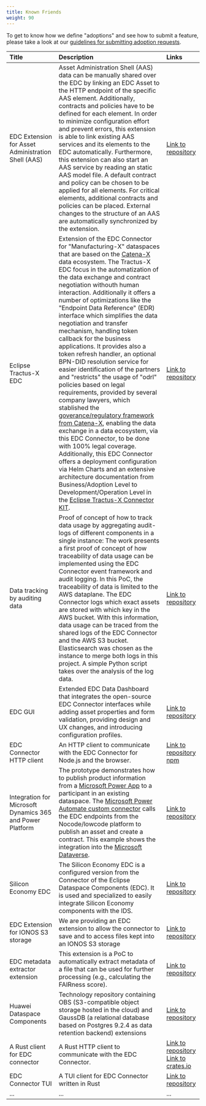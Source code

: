 ```yaml
---
title: Known Friends
weight: 90
---
```


To get to know how we define "adoptions" and see how to submit a feature, please take a look at our
[guidelines for submitting adoption requests](adoption.md).

| Title                                                     | Description                                                                                                                                                                                                                                                                                                                                                                                                                                                                                                                                                                                                                                                                                                                                 | Links                                                                                                                                                |
|:----------------------------------------------------------|:--------------------------------------------------------------------------------------------------------------------------------------------------------------------------------------------------------------------------------------------------------------------------------------------------------------------------------------------------------------------------------------------------------------------------------------------------------------------------------------------------------------------------------------------------------------------------------------------------------------------------------------------------------------------------------------------------------------------------------------------|:-----------------------------------------------------------------------------------------------------------------------------------------------------|
| EDC Extension for Asset Administration Shell (AAS)        | Asset Administration Shell (AAS) data can be manually shared over the EDC by linking an EDC Asset to the HTTP endpoint of the specific AAS element. Additionally, contracts and policies have to be defined for each element. In order to minimize configuration effort and prevent errors, this extension is able to link existing AAS services and its elements to the EDC automatically. Furthermore, this extension can also start an AAS service by reading an static AAS model file. A default contract and policy can be chosen to be applied for all elements. For critical elements, additional contracts and policies can be placed. External changes to the structure of an AAS are automatically synchronized by the extension. | [Link to repository](https://github.com/FraunhoferIOSB/EDC-Extension-for-AAS)                                                                        |
| Eclipse Tractus-X EDC | Extension of the EDC Connector for "Manufacturing-X" dataspaces that are based on the [Catena-X](https://catena-x.net/) data ecosystem. The Tractus-X EDC focus in the automatization of the data exchange and contract negotiation withouth human interaction. Additionally it offers a number of optimizations like the "Endpoint Data Reference" (EDR) interface which simplifies the data negotiation and transfer mechanism, handling token callback for the business applications. It provides also a token refresh handler, an optional BPN-DID resolution service for easier identification of the partners and "restricts" the usage of "odrl" policies based on legal requirements, provided by several company lawyers, which stablished the [goverance/regulatory framework from Catena-X](https://catenax-ev.github.io/docs/regulatory-framework/governance-framework), enabling the data exchange in a data ecosystem, via this EDC Connector, to be done with 100% legal coverage. Additionally, this EDC Connector offers a deployment configuration via Helm Charts and an extensive architecture documentation from Business/Adoption Level to Development/Operation Level in the [Eclipse Tractus-X Connector KIT](https://eclipse-tractusx.github.io/docs-kits/kits/Connector%20Kit/Adoption%20View/connector_kit_adoption_view/). | [Link to repository](https://github.com/eclipse-tractusx/tractusx-edc) |
| Data tracking by auditing data                            | Proof of concept of how to track data usage by aggregating audit-logs of different components in a single instance: The work presents a first proof of concept of how traceability of data usage can be implemented using the EDC Connector event framework and audit logging. In this PoC, the traceability of data is limited to the AWS dataplane. The EDC Connector logs which exact assets are stored with which key in the AWS bucket. With this information, data usage can be traced from the shared logs of the EDC Connector and the AWS S3 bucket. Elasticsearch was chosen as the instance to merge both logs in this project. A simple Python script takes over the analysis of the log data.                                  | [Link to repository](https://github.com/FraunhoferISST/edc-data-tracebility-app)                                                                     |
| EDC GUI                                                   | Extended EDC Data Dashboard that integrates the open-source EDC Connector interfaces while adding asset properties and form validation, providing design and UX changes, and introducing configuration profiles.                                                                                                                                                                                                                                                                                                                                                                                                                                                                                                                            | [Link to repository](https://github.com/sovity/edc-ui)                                                                                               |
| EDC Connector HTTP client                                 | An HTTP client to communicate with the EDC Connector for Node.js and the browser.                                                                                                                                                                                                                                                                                                                                                                                                                                                                                                                                                                                                                                                           | [Link to repository](https://github.com/Think-iT-Labs/edc-connector-client) [npm](https://www.npmjs.com/package/@think-it-labs/edc-connector-client) |
| Integration for Microsoft Dynamics 365 and Power Platform | The prototype demonstrates how to publish product information from a [Microsoft Power App](https://learn.microsoft.com/en-us/power-apps/powerapps-overview) to a participant in an existing dataspace. The [Microsoft Power Automate custom connector](https://learn.microsoft.com/en-us/connectors/custom-connectors/define-blank) calls the EDC endpoints from the Nocode/lowcode platform to publish an asset and create a contract. This example shows the integration into the [Microsoft Dataverse](https://learn.microsoft.com/en-us/power-apps/maker/data-platform/data-platform-intro).                                                                                                                                            | [Link to repository](https://github.com/edc-oneweek/MinimumViableDataspace/blob/2c20b19b2a70b0631818a25112d04e9cc9fad414/dataverse/README.md)        |
| Silicon Economy EDC                                       | The Silicon Economy EDC is a configured version from the Connector of the Eclipse Dataspace Components (EDC). It is used and specialized to easily integrate Silicon Economy components with the IDS.                                                                                                                                                                                                                                                                                                                                                                                                                                                                                                                                       | [Link to repository](https://git.openlogisticsfoundation.org/silicon-economy/base/ids/silicon-economy-edc)                                           |
| EDC Extension for IONOS S3 storage                        | We are providing an EDC extension to allow the connector to save and to access files kept into an IONOS S3 storage                                                                                                                                                                                                                                                                                                                                                                                                                                                                                                                                                                                                                          | [Link to repository](https://github.com/ionos-cloud/edc-ionos-s3)                                                                                    |
| EDC metadata extractor extension                          | This extension is a PoC to automatically extract metadata of a file that can be used for further processing (e.g., calculating the FAIRness score).                                                                                                                                                                                                                                                                                                                                                                                                                                                                                                                                                                                         | [Link to repository](https://gitlab.fit.fraunhofer.de/ameerali.khan/edc-metadata-extractor-extension)                                                |
| Huawei Dataspace Components                               | Technology repository containing OBS (S3-compatible object storage hosted in the cloud) and GaussDB (a relational database based on Postgres 9.2.4 as data retention backend) extensions                                                                                                                                                                                                                                                                                                                                                                                                                                                                                                                                                    | [Link to repository](https://github.com/eclipse-edc/Technology-HuaweiCloud)                                                                          |
| A Rust client for EDC connector                           | A Rust HTTP client to communicate with the EDC Connector.                                                                                                                                                                                                                                                                                                                                                                                                                                                                                                                                                                                                                                                                                   | [Link to repository](https://github.com/dataspace-rs/edc-rs) [Link to crates.io](https://crates.io/crates/edc-connector-client)                      |
| EDC Connector TUI                                         | A TUI client for EDC Connector written in Rust                                                                                                                                                                                                                                                                                                                                                                                                                                                                                                                                                                                                                                                                                              | [Link to repository](https://github.com/dataspace-rs/edc-connector-tui)                                                                              |
| ...                                                       | ...                                                                                                                                                                                                                                                                                                                                                                                                                                                                                                                                                                                                                                                                                                                                         | ...                                                                                                                                                  |
